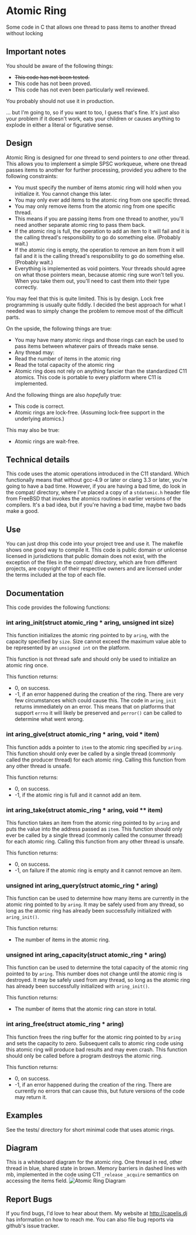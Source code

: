 # Atomic Ring
Some code in C that allows one thread to pass items to another thread without locking

## Important notes
You should be aware of the following things:
* ~~This code has not been tested.~~
* This code has not been proved.
* This code has not even been particularly well reviewed.

You probably should not use it in production.

... but I'm going to, so if you want to too, I guess that's fine.  It's just also your problem if it doesn't work, eats your children or causes anything to explode in either a literal or figurative sense.

## Design
Atomic Ring is designed for *one* thread to send pointers to *one* other thread.  This allows you to implement a simple SPSC workqueue, where one thread passes items to another for further processing, provided you adhere to the following constraints:
* You must specify the number of items atomic ring will hold when you initialize it.  You cannot change this later.
* You may only ever add items to the atomic ring from one specific thread.
* You may only remove items from the atomic ring from one specific thread.
 * This means if you are passing items from one thread to another, you'll need another separate atomic ring to pass them back.
* If the atomic ring is full, the operation to add an item to it will fail and it is the calling thread's responsibility to go do something else.  (Probably wait.)
* If the atomic ring is empty, the operation to remove an item from it will fail and it is the calling thread's responsibility to go do something else.  (Probably wait.)
* Everything is implemented as void pointers.  Your threads should agree on what those pointers mean, because atomic ring sure won't tell you.  When you take them out, you'll need to cast them into their type correctly.

You may feel that this is quite limited.  This is by design.  Lock free programming is usually quite fiddly.  I decided the best approach for what I needed was to simply change the problem to remove most of the difficult parts.

On the upside, the following things are true:
* You may have many atomic rings and those rings can each be used to pass items between whatever pairs of threads make sense.
* Any thread may:
 * Read the number of items in the atomic ring
 * Read the total capacity of the atomic ring
* Atomic ring does not rely on anything fancier than the standardized C11 atomics.  This code is portable to every platform where C11 is implemented.

And the following things are also *hopefully* true:
* This code is correct.
* Atomic rings are lock-free. (Assuming lock-free support in the underlying atomics.)

This may also be true:
* Atomic rings are wait-free.

## Technical details
This code uses the atomic operations introduced in the C11 standard.  Which functionally means that without gcc-4.9 or later or clang 3.3 or later, you're going to have a bad time.  However, if you are having a bad time, do look in the compat/ directory, where I've placed a copy of a `stdatomic.h` header file from FreeBSD that invokes the atomics routines in earlier versions of the compilers.  It's a bad idea, but if you're having a bad time, maybe two bads make a good.

## Use
You can just drop this code into your project tree and use it.  The makefile shows one good way to compile it.  This code is public domain or unlicense licensed in jurisdictions that public domain does not exist, with the exception of the files in the compat/ directory, which are from different projects, are copyright of their respective owners and are licensed under the terms included at the top of each file.

## Documentation
This code provides the following functions:

### int aring_init(struct atomic_ring * aring, unsigned int size)
This function initializes the atomic ring pointed to by `aring`, with the capacity specified by `size`.  Size cannot exceed the maximum value able to be represented by an `unsigned int` on the platform.

This function is not thread safe and should only be used to initialize an atomic ring once.

This function returns:
* 0, on success.
* -1, if an error happened during the creation of the ring.  There are very few circumstances which could cause this.  The code in `aring_init` returns immediately on an error.  This means that on platforms that support `errno` it will likely be preserved and `perror()` can be called to determine what went wrong.

### int aring_give(struct atomic_ring * aring, void * item)
This function adds a pointer to `item` to the atomic ring specified by `aring`.  This function should only ever be called by a single thread (commonly called the producer thread) for each atomic ring.  Calling this function from any other thread is unsafe.

This function returns:
* 0, on success.
* -1, if the atomic ring is full and it cannot add an item.

### int aring_take(struct atomic_ring * aring, void ** item)
This function takes an item from the atomic ring pointed to by `aring` and puts the value into the address passed as `item`.  This function should only ever be called by a single thread (commonly called the consumer thread) for each atomic ring.  Calling this function from any other thread is unsafe.

This function returns:
* 0, on success.
* -1, on failure if the atomic ring is empty and it cannot remove an item.

### unsigned int aring_query(struct atomic_ring * aring)
This function can be used to determine how many items are currently in the atomic ring pointed to by `aring`.  It may be safely used from any thread, so long as the atomic ring has already been successfully initialized with `aring_init()`.

This function returns:
* The number of items in the atomic ring.

### unsigned int aring_capacity(struct atomic_ring * aring)
This function can be used to determine the total capacity of the atomic ring pointed to by `aring`.  This number does not change until the atomic ring is destroyed.  It may be safely used from any thread, so long as the atomic ring has already been successfully initialized with `aring_init()`.

This function returns:
* The number of items that the atomic ring can store in total.

### int aring_free(struct atomic_ring * aring)
This function frees the ring buffer for the atomic ring pointed to by `aring` and sets the capacity to zero.  Subsequent calls to atomic ring code using this atomic ring will produce bad results and may even crash.  This function should only be called before a program destroys the atomic ring.

This function returns:
* 0, on success.
* -1, if an error happened during the creation of the ring.  There are currently no errors that can cause this, but future versions of the code may return it.

## Examples
See the tests/ directory for short minimal code that uses atomic rings.

## Diagram
This is a whiteboard diagram for the atomic ring.  One thread in red, other thread in blue, shared state in brown.  Memory barriers in dashed lines with mb, implemented in the code using C11 `_release` `_acquire` semantics on accessing the items field.
![Atomic Ring Diagram](https://raw.github.com/djcapelis/atomic-ring/master/doc/diagram.jpg)

## Report Bugs
If you find bugs, I'd love to hear about them.  My website at http://capelis.dj has information on how to reach me.  You can also file bug reports via github's issue tracker.
